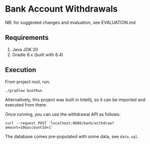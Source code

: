 # Bank Account Withdrawals

NB: for suggested changes and evaluation, see EVALUATION.md

## Requirements

1. Java JDK 20
2. Gradle 8.x (built with 8.4)

## Execution

From project root, run:

```shell
./gradlew bootRun
```

Alternatively, this project was built in Intellij, so it can be imported and executed from there.

Once running, you can use the withdrawal API as follows:

```shell
curl --request POST 'localhost:8080/bank/withdraw?amount=10&accountId=1'
```

The database comes pre-populated with some data, see `data.sql`.